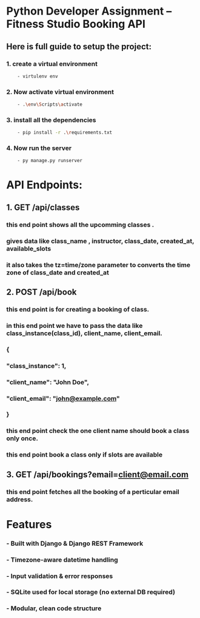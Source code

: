 # Python Developer Assignment – Fitness Studio Booking API


## Here is full guide to setup the project:
### 1. create a virtual environment
```bash
    - virtulenv env
```
### 2. Now activate virtual environment
```bash
    - .\env\Scripts\activate
```

### 3. install all the dependencies
```bash
    - pip install -r .\requirements.txt
```

### 4. Now run the server
```bash
    - py manage.py runserver
```


# API Endpoints:
## 1. GET  /api/classes
### this end point shows all the upcomming classes .
### gives data like class_name , instructor, class_date, created_at, available_slots
### it also takes the tz=time/zone parameter to converts the time zone of class_date and created_at

## 2. POST /api/book
### this end point is for creating a booking of class.
### in this end point we have to pass the data like class_instance(class_id), client_name, client_email.
###   {
###   "class_instance": 1,
###   "client_name": "John Doe",
###   "client_email": "john@example.com"
###   }
### this end point check the one client name should book a class only once.
### this end point book a class only if slots are available


## 3. GET /api/bookings?email=client@email.com
### this end point fetches all the booking of a perticular email address.

# Features

### - Built with Django & Django REST Framework

### - Timezone-aware datetime handling

### - Input validation & error responses

### - SQLite used for local storage (no external DB required)

### - Modular, clean code structure